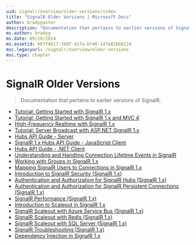```yaml
---
uid: signalr/overview/older-versions/index
title: "SignalR Older Versions | Microsoft Docs"
author: bradygaster
description: "Documentation that pertains to earlier versions of SignalR."
ms.author: bradyg
ms.date: 09/19/2014
ms.assetid: 607f4617-380f-41fa-bf46-147e82bb8124
msc.legacyurl: /signalr/overview/older-versions
msc.type: chapter
---
```

SignalR Older Versions
====================
> Documentation that pertains to earlier versions of SignalR.


- [Tutorial: Getting Started with SignalR 1.x](tutorial-getting-started-with-signalr.md)
- [Tutorial: Getting Started with SignalR 1.x and MVC 4](tutorial-getting-started-with-signalr-and-mvc-4.md)
- [High-Frequency Realtime with SignalR 1.x](tutorial-high-frequency-realtime-with-signalr.md)
- [Tutorial: Server Broadcast with ASP.NET SignalR 1.x](tutorial-server-broadcast-with-aspnet-signalr.md)
- [Hubs API Guide - Server](signalr-1x-hubs-api-guide-server.md)
- [SignalR 1.x Hubs API Guide - JavaScript Client](signalr-1x-hubs-api-guide-javascript-client.md)
- [Hubs API Guide - .NET Client](signalr-1x-hubs-api-guide-net-client.md)
- [Understanding and Handling Connection Lifetime Events in SignalR](handling-connection-lifetime-events.md)
- [Working with Groups in SignalR 1.x](working-with-groups.md)
- [Mapping SignalR Users to Connections in SignalR 1.x](mapping-users-to-connections.md)
- [Introduction to SignalR Security (SignalR 1.x)](introduction-to-security.md)
- [Authentication and Authorization for SignalR Hubs (SignalR 1.x)](hub-authorization.md)
- [Authentication and Authorization for SignalR Persistent Connections (SignalR 1.x)](persistent-connection-authorization.md)
- [SignalR Performance (SignalR 1.x)](signalr-performance.md)
- [Introduction to Scaleout in SignalR 1.x](scaleout-in-signalr.md)
- [SignalR Scaleout with Azure Service Bus (SignalR 1.x)](scaleout-with-windows-azure-service-bus.md)
- [SignalR Scaleout with Redis (SignalR 1.x)](scaleout-with-redis.md)
- [SignalR Scaleout with SQL Server (SignalR 1.x)](scaleout-with-sql-server.md)
- [SignalR Troubleshooting (SignalR 1.x)](troubleshooting.md)
- [Dependency Injection in SignalR 1.x](dependency-injection.md)
